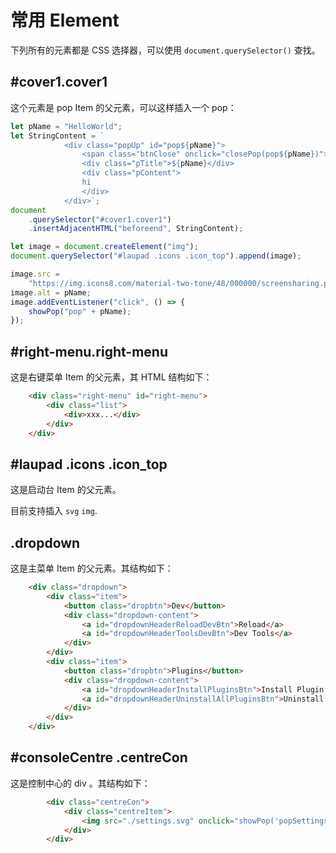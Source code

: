 # 常用 Element

下列所有的元素都是 CSS 选择器，可以使用 `document.querySelector()` 查找。

## #cover1.cover1

这个元素是 pop Item  的父元素，可以这样插入一个 pop：

```js
let pName = "HelloWorld";
let StringContent = `
            <div class="popUp" id="pop${pName}">
                <span class="btnClose" onclick="closePop(pop${pName})"></span>
                <div class="pTitle">${pName}</div>
                <div class="pContent">
                hi
                </div>
            </div>`;
document
    .querySelector("#cover1.cover1")
    .insertAdjacentHTML("beforeend", StringContent);

let image = document.createElement("img");
document.querySelector("#laupad .icons .icon_top").append(image);

image.src =
    "https://img.icons8.com/material-two-tone/48/000000/screensharing.png";
image.alt = pName;
image.addEventListener("click", () => {
    showPop("pop" + pName);
});

```

## #right-menu.right-menu

这是右键菜单 Item 的父元素，其 HTML 结构如下：

```html
	<div class="right-menu" id="right-menu">
		<div class="list">
			<div>xxx...</div>
		</div>
	</div>
```

## #laupad .icons .icon_top

这是启动台 Item 的父元素。

目前支持插入 `svg` `img`.

## .dropdown

这是主菜单 Item 的父元素。其结构如下：

```html
	<div class="dropdown">
		<div class="item">
			<button class="dropbtn">Dev</button>
			<div class="dropdown-content">
				<a id="dropdownHeaderReloadDevBtn">Reload</a>
				<a id="dropdownHeaderToolsDevBtn">Dev Tools</a>
			</div>
		</div>
		<div class="item">
			<button class="dropbtn">Plugins</button>
			<div class="dropdown-content">
				<a id="dropdownHeaderInstallPluginsBtn">Install Plugin From JSON File...</a>
				<a id="dropdownHeaderUninstallAllPluginsBtn">Uninstall All Plugins</a>
			</div>
		</div>
	</div>
```

## #consoleCentre .centreCon

这是控制中心的 div 。其结构如下：

```html
		<div class="centreCon">
			<div class="centreItem">
				<img src="./settings.svg" onclick="showPop('popSettings')" alt="" />
			</div>
		</div>
```
